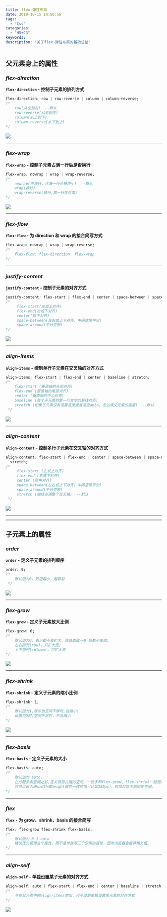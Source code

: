 ```yaml
---
title: flex-弹性布局
date: 2019-10-15 14:50:56
tags:
  - "Css"
categories:
  - "H5+C3"
keywords:
description: "关于flex-弹性布局的基础总结"
---
```


## 父元素身上的属性

### *flex-direction*

**`flex-direction` - 控制子元素的排列方式**

```css
flex-direction: row | row-reverse | column | column-reverse;
/*
    row(从左到右)  --默认
    row-reverse(从右到左)
    column(从上到下)
    column-reverse(从下到上)
*/
```

![](https://wx3.sinaimg.cn/large/ed984376ly1g8wggs5v8tj20q305j743.jpg)

---

### *flex-wrap*

**`flex-wrap` - 控制子元素占满一行后是否换行**

```css
flex-wrap: nowrap | wrap | wrap-reverse;
/*
	nowrap(不换行，占满一行会被挤小)  --默认
    wrap(换行)
	wrap-reverse(换行,第一行在后面)
*/
```

![](https://wx2.sinaimg.cn/mw690/ed984376ly1g8wggv574jj20fl04n743.jpg)

---

### *flex-flow*

**`flex-flow` - 为 direction 和 wrap 的接合简写方式**

```css
flex-wrap: nowrap | wrap | wrap-reverse;
/*
	flex-flow: flex-direction  flex-wrap
*/
```

---

### *justify-content*

**`justify-content` - 控制子元素的对齐方式**

```css
justify-content: flex-start | flex-end | center | space-between | space-around;
/*
	 flex-start(左或上对齐)
	 flex-end(右或下对齐)
	 center(居中对齐)
	 space-between(左右或上下对齐，中间空隙平分)
	 space-around(平分空隙)
*/
```

![](https://wx4.sinaimg.cn/mw690/ed984376ly1g8wggxwrihj20z302mt8j.jpg)

---

### *align-items*

**`align-items` - 控制单行子元素在交叉轴的对齐方式**

```css
align-items: flex-start | flex-end | center | baseline | stretch;
/*
 	flex-start (垂直轴的头部对齐)
 	flex-end (垂直轴的尾部对齐)
 	center (垂直轴的中心对齐)
 	baseline (每个子元素的第一行文字的基线对齐)
 	stretch (如果子元素没有设置高度或者高度auto，怎沾满父元素的高度)  --默认
 */
```

![](https://wx2.sinaimg.cn/mw690/ed984376ly1g8wgh0pi28j216v06w0sn.jpg)

---

### *align-content*

**`align-content` - 控制多行子元素在交叉轴的对齐方式**

```css
align-content: flex-start | flex-end | center | space-between | space-around |
  stretch;
/*
 	 flex-start (左或上对齐)
 	 flex-end (右或下对齐)
 	 center (居中对齐)
 	 space-between(左右或上下对齐，中间空隙平分)
	 space-around(平分空隙)
 	 stretch (轴线占满整个交叉轴)  --默认
 */
```

![](https://wx3.sinaimg.cn/mw690/ed984376ly1g8wgh4k2t8j215q0690sn.jpg)

---

---

## 子元素上的属性

### *order*

**`order` - 定义子元素的排列顺序**

```css
order: 0;
/*
 	默认值为0，数值越小，越靠前
 */
```

![](https://wx3.sinaimg.cn/mw690/ed984376ly1g8wghnl3zij20kg03qq2s.jpg)

---

### *flex-grow*

**`flex-grow` - 定义子元素放大比例**

```css
flex-grow: 0;
/*
	默认值为0，表示都不会扩大，注意取值>=0,负数不生效;
	左右排列(row)，只扩大宽;
	上下排列(column)，只扩大高
*/
```

![](https://wx2.sinaimg.cn/mw690/ed984376ly1g8wghqw34aj208f04m0sk.jpg)

---

### *flex-shrink*

**`flex-shrink` - 定义子元素的缩小比例**

```css
flex-shrink: 1;
/*
	默认值为1,表示当空间不够时,会缩小;
	设置为0时,空间不足时，不会缩小
*/
```

![](https://wx2.sinaimg.cn/mw690/ed984376ly1g8wghtgvgpj20b305g0sl.jpg)

---

### *flex-basis*

**`flex-basis` - 定义子元素的大小**

```css
flex-basis: auto;
/*
	默认值为 auto，
	在分配多余空间之前,定义项目占据的空间，一般多和flex-grow、flex-shrink一起使用
	它可以设为跟width或height属性一样的值（比如350px），则项目将占据固定空间。
*/
```

---

### *flex*

**`flex` - 为 grow、shrink、basis 的接合简写**

```css
flex: flex-grow flex-shrink flex-basis;
/*
	默认值为 0 1 auto
	建议优先使用这个属性，而不是单独写三个分离的属性，因为浏览器会推算相关值。
*/
```

---

### *align-self*

**`align-self` - 单独设置某子元素的对齐方式**

```css
align-self: auto | flex-start | flex-end | center | baseline | stretch;
/*
	与在父元素中的align-items类似，只不过是单独设置某元素的对齐方式
*/
```

![](https://wx4.sinaimg.cn/mw690/ed984376ly1g8wghy84ssj208f07k3ya.jpg)

